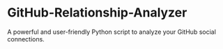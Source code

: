 # GitHub-Relationship-Analyzer
A powerful and user-friendly Python script to analyze your GitHub social connections.
